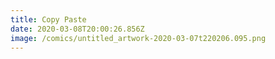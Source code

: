 ```yaml
---
title: Copy Paste
date: 2020-03-08T20:00:26.856Z
image: /comics/untitled_artwork-2020-03-07t220206.095.png
---
```

